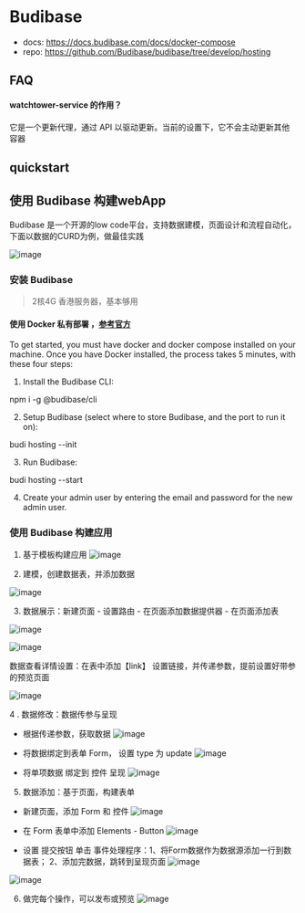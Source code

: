# Budibase

* docs: https://docs.budibase.com/docs/docker-compose
* repo: https://github.com/Budibase/budibase/tree/develop/hosting

## FAQ

#### watchtower-service 的作用？

它是一个更新代理，通过 API 以驱动更新。当前的设置下，它不会主动更新其他容器

## quickstart

## 使用 Budibase 构建webApp 
Budibase 是一个开源的low code平台，支持数据建模，页面设计和流程自动化，下面以数据的CURD为例，做最佳实践

![image](https://user-images.githubusercontent.com/62225175/159839764-d70552c2-fcc4-44d2-872d-4e4f7e0fa8b6.png)


### 安装 Budibase

> 2核4G 香港服务器，基本够用

#### 使用 Docker 私有部署 ，[参考官方](https://account.budibase.app/portal/install)

To get started, you must have docker and docker compose installed on your machine.
Once you have Docker installed, the process takes 5 minutes, with these four steps:

1. Install the Budibase CLI:

npm i -g @budibase/cli

2. Setup Budibase (select where to store Budibase, and the port to run it on):

budi hosting --init

3. Run Budibase:

budi hosting --start

4. Create your admin user by entering the email and password for the new admin user.


### 使用 Budibase 构建应用

1. 基于模板构建应用
![image](https://user-images.githubusercontent.com/62225175/159836833-cdb300bf-39a4-40b3-bf07-13afea26fb1d.png)

2. 建模，创建数据表，并添加数据

![image](https://user-images.githubusercontent.com/62225175/159836968-f54ebeb6-4f88-456f-b8b1-48738c20cb68.png)

3. 数据展示：新建页面 - 设置路由 - 在页面添加数据提供器 - 在页面添加表

![image](https://user-images.githubusercontent.com/62225175/159837232-111fed45-1a09-4d81-af19-bd2403f478c7.png)

![image](https://user-images.githubusercontent.com/62225175/159837380-a66fecf3-2b21-4638-ae1c-3e7b53b7d947.png)

数据查看详情设置：在表中添加【link】 设置链接，并传递参数，提前设置好带参的预览页面

![image](https://user-images.githubusercontent.com/62225175/159840085-89c191dc-e88a-4ab7-968d-2aeff6bcb2ff.png)

4 . 数据修改：数据传参与呈现

- 根据传递参数，获取数据
![image](https://user-images.githubusercontent.com/62225175/159838727-7aebc53d-1cd9-4d1e-9ee4-cbcac437d35c.png)

- 将数据绑定到表单 Form， 设置 type 为 update
![image](https://user-images.githubusercontent.com/62225175/159838917-a572f3e0-f9ba-4cda-b111-8bac48747fa7.png)

- 将单项数据 绑定到 控件 呈现 
![image](https://user-images.githubusercontent.com/62225175/159839012-56aa31a2-48f5-4805-be38-f2e258fde9b5.png)

5. 数据添加：基于页面，构建表单

- 新建页面，添加 Form 和 控件
![image](https://user-images.githubusercontent.com/62225175/159839206-308a37a7-3bc7-44f6-9815-2a9b503fdd1d.png)

- 在 Form 表单中添加 Elements - Button
![image](https://user-images.githubusercontent.com/62225175/159839288-dafed893-8abb-4c5c-88fe-8dd63c2d5c42.png)

- 设置 提交按钮 单击 事件处理程序：1、将Form数据作为数据源添加一行到数据表； 2、添加完数据，跳转到呈现页面
![image](https://user-images.githubusercontent.com/62225175/159839444-4c714df8-141e-4815-9dc7-3f3582a29f8e.png)

![image](https://user-images.githubusercontent.com/62225175/159839627-6dca40fc-e1be-4af3-a729-71b364885ee2.png)

6. 做完每个操作，可以发布或预览 
![image](https://user-images.githubusercontent.com/62225175/159839714-c691df28-4de3-476a-8628-6276cacaeb46.png)




